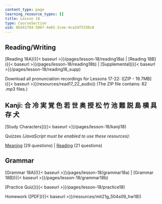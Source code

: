 ```yaml
---
content_type: page
learning_resource_types: []
title: Lesson 18
type: CourseSection
uid: 8b541784-586f-4e65-3cee-4ca3df5330c8
---
```


Reading/Writing
---------------

[Reading 18A]({{< baseurl >}}/pages/lesson-18/reading18a) | [Reading 18B]({{< baseurl >}}/pages/lesson-18/reading18b) | [Supplemental]({{< baseurl >}}/pages/lesson-18/reading18_supp)

Download all pronunciation recordings for Lessons 17-22: ([ZIP - 19.7MB]({{< baseurl >}}/resources/read17_22_audio)) (The ZIP file contains: 82 .mp3 files.)

Kanji: 合 冷 実 覚 色 若 世 奥 授 松 竹 池 難 説 島 横 具 存 犬
--------------------------------------------

[Study Characters]({{< baseurl >}}/pages/lesson-18/kanji18)

Quizzes _(JavaScript must be enabled to use these resources)_:

[Meaning](/ans7870/21f/21f.504/s09/lesson18/kanji18-mean/kq18meanq1.html) (29 questions) | [Reading](/ans7870/21f/21f.504/s09/lesson18/kanji18-read/kq18readq1.html) (21 questions)

Grammar
-------

[Grammar 18A]({{< baseurl >}}/pages/lesson-18/grammar18a) | [Grammar 18B]({{< baseurl >}}/pages/lesson-18/grammar18b)

[Practice Quiz]({{< baseurl >}}/pages/lesson-18/practice18)

Homework ([PDF]({{< baseurl >}}/resources/mit21g_504s09_hw18))